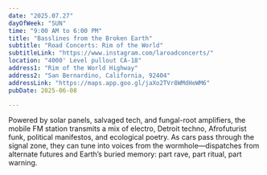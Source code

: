 ```yaml
---
date: "2025.07.27"
dayOfWeek: "SUN"
time: "9:00 AM to 6:00 PM"
title: "Basslines from the Broken Earth"
subtitle: "Road Concerts: Rim of the World"
subtitleLink: "https://www.instagram.com/laroadconcerts/"
location: "4000' Level pullout CA-18"
address1: "Rim of the World Highway"
address2: "San Bernardino, California, 92404"
addressLink: "https://maps.app.goo.gl/jaXo2TVr8WMdHeWM6"
pubDate: 2025-06-08

---
```


Powered by solar panels, salvaged tech, and fungal-root amplifiers, the mobile FM station transmits a mix of electro, Detroit techno, Afrofuturist funk, political manifestos, and ecological poetry. As cars pass through the signal zone, they can tune into voices from the wormhole—dispatches from alternate futures and Earth’s buried memory: part rave, part ritual, part warning.

